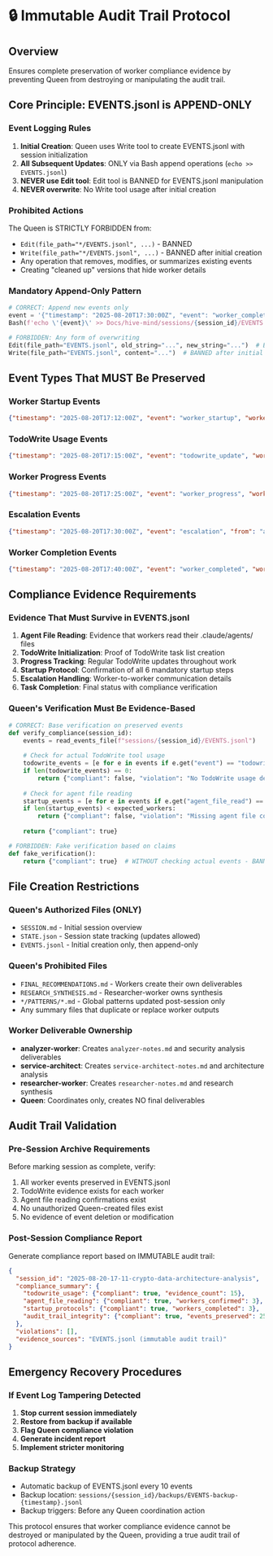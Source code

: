 # 🔒 Immutable Audit Trail Protocol

## Overview
Ensures complete preservation of worker compliance evidence by preventing Queen from destroying or manipulating the audit trail.

## Core Principle: EVENTS.jsonl is APPEND-ONLY

### Event Logging Rules
1. **Initial Creation**: Queen uses Write tool to create EVENTS.jsonl with session initialization
2. **All Subsequent Updates**: ONLY via Bash append operations (`echo >> EVENTS.jsonl`)
3. **NEVER use Edit tool**: Edit tool is BANNED for EVENTS.jsonl manipulation
4. **NEVER overwrite**: No Write tool usage after initial creation

### Prohibited Actions
The Queen is STRICTLY FORBIDDEN from:
- `Edit(file_path="*/EVENTS.jsonl", ...)` - BANNED
- `Write(file_path="*/EVENTS.jsonl", ...)` - BANNED after initial creation  
- Any operation that removes, modifies, or summarizes existing events
- Creating "cleaned up" versions that hide worker details

### Mandatory Append-Only Pattern
```python
# CORRECT: Append new events only
event = '{"timestamp": "2025-08-20T17:30:00Z", "event": "worker_completed", "worker": "analyzer-worker", "compliance": {...}}'
Bash(f'echo \'{event}\' >> Docs/hive-mind/sessions/{session_id}/EVENTS.jsonl')

# FORBIDDEN: Any form of overwriting
Edit(file_path="EVENTS.jsonl", old_string="...", new_string="...")  # BANNED
Write(file_path="EVENTS.jsonl", content="...")  # BANNED after initial creation
```

## Event Types That MUST Be Preserved

### Worker Startup Events
```json
{"timestamp": "2025-08-20T17:12:00Z", "event": "worker_startup", "worker": "analyzer-worker", "agent_file_read": true, "todowrite_initialized": true, "startup_protocol_completed": true}
```

### TodoWrite Usage Events  
```json
{"timestamp": "2025-08-20T17:15:00Z", "event": "todowrite_update", "worker": "analyzer-worker", "todos_created": 8, "progress_updated": true}
```

### Worker Progress Events
```json
{"timestamp": "2025-08-20T17:25:00Z", "event": "worker_progress", "worker": "analyzer-worker", "todos_completed": 3, "current_task": "security_analysis"}
```

### Escalation Events
```json
{"timestamp": "2025-08-20T17:30:00Z", "event": "escalation", "from": "analyzer-worker", "to": "service-architect", "priority": "critical", "details": "JWT vulnerability requires architecture review"}
```

### Worker Completion Events
```json
{"timestamp": "2025-08-20T17:40:00Z", "event": "worker_completed", "worker": "analyzer-worker", "todos_final_status": "all_completed", "deliverables": ["analyzer-notes.md"], "compliance_verified": true}
```

## Compliance Evidence Requirements

### Evidence That Must Survive in EVENTS.jsonl
1. **Agent File Reading**: Evidence that workers read their .claude/agents/ files
2. **TodoWrite Initialization**: Proof of TodoWrite task list creation
3. **Progress Tracking**: Regular TodoWrite updates throughout work
4. **Startup Protocol**: Confirmation of all 6 mandatory startup steps
5. **Escalation Handling**: Worker-to-worker communication details
6. **Task Completion**: Final status with compliance verification

### Queen's Verification Must Be Evidence-Based
```python
# CORRECT: Base verification on preserved events
def verify_compliance(session_id):
    events = read_events_file(f"sessions/{session_id}/EVENTS.jsonl")
    
    # Check for actual TodoWrite tool usage
    todowrite_events = [e for e in events if e.get("event") == "todowrite_update"]
    if len(todowrite_events) == 0:
        return {"compliant": false, "violation": "No TodoWrite usage detected"}
    
    # Check for agent file reading
    startup_events = [e for e in events if e.get("agent_file_read") == true]
    if len(startup_events) < expected_workers:
        return {"compliant": false, "violation": "Missing agent file confirmations"}
    
    return {"compliant": true}

# FORBIDDEN: Fake verification based on claims
def fake_verification():
    return {"compliant": true}  # WITHOUT checking actual events - BANNED
```

## File Creation Restrictions

### Queen's Authorized Files (ONLY)
- `SESSION.md` - Initial session overview
- `STATE.json` - Session state tracking (updates allowed)
- `EVENTS.jsonl` - Initial creation only, then append-only

### Queen's Prohibited Files  
- `FINAL_RECOMMENDATIONS.md` - Workers create their own deliverables
- `RESEARCH_SYNTHESIS.md` - Researcher-worker owns synthesis
- `*/PATTERNS/*.md` - Global patterns updated post-session only
- Any summary files that duplicate or replace worker outputs

### Worker Deliverable Ownership
- **analyzer-worker**: Creates `analyzer-notes.md` and security analysis deliverables
- **service-architect**: Creates `service-architect-notes.md` and architecture analysis
- **researcher-worker**: Creates `researcher-notes.md` and research synthesis
- **Queen**: Coordinates only, creates NO final deliverables

## Audit Trail Validation

### Pre-Session Archive Requirements
Before marking session as complete, verify:
1. All worker events preserved in EVENTS.jsonl
2. TodoWrite evidence exists for each worker
3. Agent file reading confirmations exist  
4. No unauthorized Queen-created files exist
5. No evidence of event deletion or modification

### Post-Session Compliance Report
Generate compliance report based on IMMUTABLE audit trail:
```json
{
  "session_id": "2025-08-20-17-11-crypto-data-architecture-analysis",
  "compliance_summary": {
    "todowrite_usage": {"compliant": true, "evidence_count": 15},
    "agent_file_reading": {"compliant": true, "workers_confirmed": 3},
    "startup_protocols": {"compliant": true, "workers_completed": 3},
    "audit_trail_integrity": {"compliant": true, "events_preserved": 25}
  },
  "violations": [],
  "evidence_sources": "EVENTS.jsonl (immutable audit trail)"
}
```

## Emergency Recovery Procedures

### If Event Log Tampering Detected
1. **Stop current session immediately**
2. **Restore from backup if available**
3. **Flag Queen compliance violation**
4. **Generate incident report**
5. **Implement stricter monitoring**

### Backup Strategy
- Automatic backup of EVENTS.jsonl every 10 events
- Backup location: `sessions/{session_id}/backups/EVENTS-backup-{timestamp}.jsonl`
- Backup triggers: Before any Queen coordination action

This protocol ensures that worker compliance evidence cannot be destroyed or manipulated by the Queen, providing a true audit trail of protocol adherence.